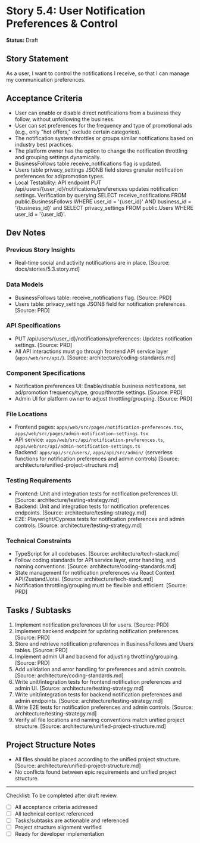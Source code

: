 # Story 5.4: User Notification Preferences & Control

**Status:** Draft

## Story Statement
As a user,
I want to control the notifications I receive,
so that I can manage my communication preferences.

## Acceptance Criteria
- User can enable or disable direct notifications from a business they follow, without unfollowing the business.
- User can set preferences for the frequency and type of promotional ads (e.g., only "hot offers," exclude certain categories).
- The notification system throttles or groups similar notifications based on industry best practices.
- The platform owner has the option to change the notification throttling and grouping settings dynamically.
- BusinessFollows table receive_notifications flag is updated.
- Users table privacy_settings JSONB field stores granular notification preferences for ad/promotion types.
- Local Testability: API endpoint PUT /api/users/{user_id}/notifications/preferences updates notification settings. Verification by querying SELECT receive_notifications FROM public.BusinessFollows WHERE user_id = '{user_id}' AND business_id = '{business_id}' and SELECT privacy_settings FROM public.Users WHERE user_id = '{user_id}'.

## Dev Notes
### Previous Story Insights
- Real-time social and activity notifications are in place. [Source: docs/stories/5.3.story.md]

### Data Models
- BusinessFollows table: receive_notifications flag. [Source: PRD]
- Users table: privacy_settings JSONB field for notification preferences. [Source: PRD]

### API Specifications
- PUT /api/users/{user_id}/notifications/preferences: Updates notification settings. [Source: PRD]
- All API interactions must go through frontend API service layer (`apps/web/src/api/`). [Source: architecture/coding-standards.md]

### Component Specifications
- Notification preferences UI: Enable/disable business notifications, set ad/promotion frequency/type, group/throttle settings. [Source: PRD]
- Admin UI for platform owner to adjust throttling/grouping. [Source: PRD]

### File Locations
- Frontend pages: `apps/web/src/pages/notification-preferences.tsx`, `apps/web/src/pages/admin-notification-settings.tsx`
- API service: `apps/web/src/api/notification-preferences.ts`, `apps/web/src/api/admin-notification-settings.ts`
- Backend: `apps/api/src/users/`, `apps/api/src/admin/` (serverless functions for notification preferences and admin controls)
[Source: architecture/unified-project-structure.md]

### Testing Requirements
- Frontend: Unit and integration tests for notification preferences UI. [Source: architecture/testing-strategy.md]
- Backend: Unit and integration tests for notification preferences endpoints. [Source: architecture/testing-strategy.md]
- E2E: Playwright/Cypress tests for notification preferences and admin controls. [Source: architecture/testing-strategy.md]

### Technical Constraints
- TypeScript for all codebases. [Source: architecture/tech-stack.md]
- Follow coding standards for API service layer, error handling, and naming conventions. [Source: architecture/coding-standards.md]
- State management for notification preferences via React Context API/Zustand/Jotai. [Source: architecture/tech-stack.md]
- Notification throttling/grouping must be flexible and efficient. [Source: PRD]

## Tasks / Subtasks
1. Implement notification preferences UI for users. [Source: PRD]
2. Implement backend endpoint for updating notification preferences. [Source: PRD]
3. Store and retrieve notification preferences in BusinessFollows and Users tables. [Source: PRD]
4. Implement admin UI and backend for adjusting throttling/grouping. [Source: PRD]
5. Add validation and error handling for preferences and admin controls. [Source: architecture/coding-standards.md]
6. Write unit/integration tests for frontend notification preferences and admin UI. [Source: architecture/testing-strategy.md]
7. Write unit/integration tests for backend notification preferences and admin endpoints. [Source: architecture/testing-strategy.md]
8. Write E2E tests for notification preferences and admin controls. [Source: architecture/testing-strategy.md]
9. Verify all file locations and naming conventions match unified project structure. [Source: architecture/unified-project-structure.md]

## Project Structure Notes
- All files should be placed according to the unified project structure. [Source: architecture/unified-project-structure.md]
- No conflicts found between epic requirements and unified project structure.

---

Checklist: To be completed after draft review.
- [ ] All acceptance criteria addressed
- [ ] All technical context referenced
- [ ] Tasks/subtasks are actionable and referenced
- [ ] Project structure alignment verified
- [ ] Ready for developer implementation 